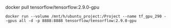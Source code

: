 
docker pull tensorflow/tensorflow:2.9.0-gpu

```
docker run --volume /mnt/h/ubuntu_project:/Project --name tf_gpu_290 --gpus all -d -p 8888:8888 tensorflow/tensorflow:2.9.0-gpu
```